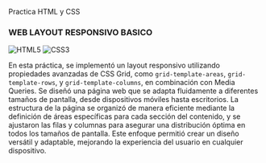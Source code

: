 Practica HTML y CSS
### WEB LAYOUT RESPONSIVO BASICO

![HTML5](https://img.shields.io/badge/html5-%23E34F26.svg?style=flat&logo=html5&logoColor=white) ![CSS3](https://img.shields.io/badge/css3-%231572B6.svg?style=flat&logo=css3&logoColor=white)

En esta práctica, se implementó un layout responsivo utilizando propiedades avanzadas de CSS Grid, como `grid-template-areas`, `grid-template-rows`, y `grid-template-columns`, en combinación con Media Queries. Se diseñó una página web que se adapta fluidamente a diferentes tamaños de pantalla, desde dispositivos móviles hasta escritorios. La estructura de la página se organizó de manera eficiente mediante la definición de áreas específicas para cada sección del contenido, y se ajustaron las filas y columnas para asegurar una distribución óptima en todos los tamaños de pantalla. Este enfoque permitió crear un diseño versátil y adaptable, mejorando la experiencia del usuario en cualquier dispositivo.

